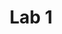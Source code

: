 ---
title: Lab 1
menu:
  sidebar:
    name: Lab 1
    identifier: Lab 1
    parent: serverlessml
    weight: 10
---
